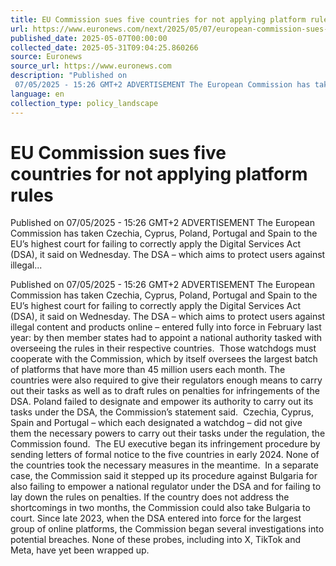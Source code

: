```yaml
---
title: EU Commission sues five countries for not applying platform rules
url: https://www.euronews.com/next/2025/05/07/european-commission-sues-five-countries-for-not-applying-digital-platform-rules
published_date: 2025-05-07T00:00:00
collected_date: 2025-05-31T09:04:25.860266
source: Euronews
source_url: https://www.euronews.com
description: "Published on
 07/05/2025 - 15:26 GMT+2 ADVERTISEMENT The European Commission has taken Czechia, Cyprus, Poland, Portugal and Spain to the EU’s highest court for failing to correctly apply the Digital Services Act (DSA), it said on Wednesday. The DSA – which aims to protect users against illegal..."
language: en
collection_type: policy_landscape
---
```


# EU Commission sues five countries for not applying platform rules

Published on
 07/05/2025 - 15:26 GMT+2 ADVERTISEMENT The European Commission has taken Czechia, Cyprus, Poland, Portugal and Spain to the EU’s highest court for failing to correctly apply the Digital Services Act (DSA), it said on Wednesday. The DSA – which aims to protect users against illegal...

Published on
 07/05/2025 - 15:26 GMT+2 ADVERTISEMENT The European Commission has taken Czechia, Cyprus, Poland, Portugal and Spain to the EU’s highest court for failing to correctly apply the Digital Services Act (DSA), it said on Wednesday. The DSA – which aims to protect users against illegal content and products online – entered fully into force in February last year: by then member states had to appoint a national authority tasked with overseeing the rules in their respective countries.  Those watchdogs must cooperate with the Commission, which by itself oversees the largest batch of platforms that have more than 45 million users each month. The countries were also required to give their regulators enough means to carry out their tasks as well as to draft rules on penalties for infringements of the DSA. Poland failed to designate and empower its authority to carry out its tasks under the DSA, the Commission’s statement said.  Czechia, Cyprus, Spain and Portugal – which each designated a watchdog – did not give them the necessary powers to carry out their tasks under the regulation, the Commission found.  The EU executive began its infringement procedure by sending letters of formal notice to the five countries in early 2024. None of the countries took the necessary measures in the meantime.  In a separate case, the Commission said it stepped up its procedure against Bulgaria for also failing to empower a national regulator under the DSA and for failing to lay down the rules on penalties. If the country does not address the shortcomings in two months, the Commission could also take Bulgaria to court. Since late 2023, when the DSA entered into force for the largest group of online platforms, the Commission began several investigations into potential breaches. None of these probes, including into X, TikTok and Meta, have yet been wrapped up.